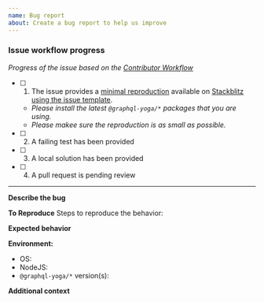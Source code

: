 ```yaml
---
name: Bug report
about: Create a bug report to help us improve
---
```


### Issue workflow progress

_Progress of the issue based on the [Contributor Workflow](https://github.com/the-guild-org/Stack/blob/master/CONTRIBUTING.md#a-typical-contributor-workflow)_

- [ ] 1. The issue provides a [minimal reproduction](https://en.wikipedia.org/wiki/Minimal_reproducible_example) available on [Stackblitz using the issue template](https://stackblitz.com/github/dotansimha/graphql-yoga/tree/master/examples/issue-template).
  - _Please install the latest `@graphql-yoga/*` packages that you are using._
  - _Please makee sure the reproduction is as small as possible._
- [ ] 2. A failing test has been provided
- [ ] 3. A local solution has been provided
- [ ] 4. A pull request is pending review

---

**Describe the bug**

<!-- A clear and concise description of what the bug is. -->

**To Reproduce**
Steps to reproduce the behavior:

**Expected behavior**

<!-- A clear and concise description of what you expected to happen. -->

**Environment:**

- OS:
- NodeJS:
- `@graphql-yoga/*` version(s):

**Additional context**

<!-- Add any other context about the problem here. -->
